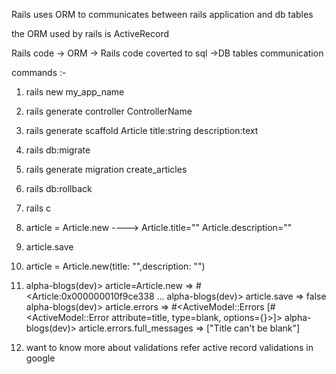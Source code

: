 Rails uses ORM to communicates between rails application and db tables

the ORM used by rails is ActiveRecord

Rails code -> ORM -> Rails code coverted to sql ->DB tables communication

commands :-
1) rails new my_app_name
2) rails generate controller ControllerName
3) rails generate scaffold Article title:string description:text
4) rails db:migrate
5) rails generate migration create_articles
6) rails db:rollback
7) rails c
8) article = Article.new ----> Article.title="" Article.description=""
9) article.save
10) article = Article.new(title: "",description: "")
11) alpha-blogs(dev)> article=Article.new
=> 
#<Article:0x000000010f9ce338
...
alpha-blogs(dev)> article.save
=> false
alpha-blogs(dev)> article.errors
=> #<ActiveModel::Errors [#<ActiveModel::Error attribute=title, type=blank, options={}>]>
alpha-blogs(dev)> article.errors.full_messages
=> ["Title can't be blank"]

12) want to know more about validations refer active record validations in google